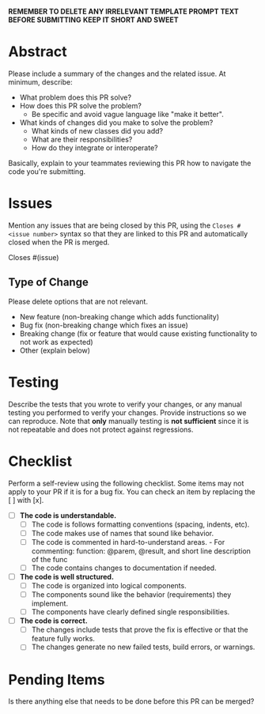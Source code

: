 **REMEMBER TO DELETE ANY IRRELEVANT TEMPLATE PROMPT TEXT BEFORE SUBMITTING**
**KEEP IT SHORT AND SWEET**

# Abstract

Please include a summary of the changes and the related issue. At minimum, describe:

- What problem does this PR solve?
- How does this PR solve the problem?
  - Be specific and avoid vague language like "make it better".
- What kinds of changes did you make to solve the problem?
  - What kinds of new classes did you add?
  - What are their responsibilities?
  - How do they integrate or interoperate?

Basically, explain to your teammates reviewing this PR how to navigate the code you're submitting. 

# Issues

Mention any issues that are being closed by this PR, using the `Closes #<issue number>` syntax so
that they are linked to this PR and automatically closed when the PR is merged.

Closes #(issue)

## Type of Change

Please delete options that are not relevant.

- New feature (non-breaking change which adds functionality)
- Bug fix (non-breaking change which fixes an issue)
- Breaking change (fix or feature that would cause existing functionality to not work as expected)
- Other (explain below)

# Testing

Describe the tests that you wrote to verify your changes, or any manual testing you performed to
verify your changes. Provide instructions so we can reproduce. Note that **only** manually testing
is **not sufficient** since it is not repeatable and does not protect against regressions.

# Checklist

Perform a self-review using the following checklist. Some items may not apply to your PR if it 
is for a bug fix. You can check an item by replacing the [ ] with [x].

- [ ] **The code is understandable.**
  - [ ] The code is follows formatting conventions (spacing, indents, etc).
  - [ ] The code makes use of names that sound like behavior.
  - [ ] The code is commented in hard-to-understand areas.
          - For commenting: function: @parem, @result, and short line description of the func
  - [ ] The code contains changes to documentation if needed.

- [ ] **The code is well structured.**
  - [ ] The code is organized into logical components.
  - [ ] The components sound like the behavior (requirements) they implement.
  - [ ] The components have clearly defined single responsibilities.

- [ ] **The code is correct.**
  - [ ] The changes include tests that prove the fix is effective or that the feature fully works.
  - [ ] The changes generate no new failed tests, build errors, or warnings.

# Pending Items

Is there anything else that needs to be done before this PR can be merged? 
